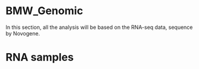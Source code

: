 # BMW_Genomic


In this section, all the analysis will be based on the RNA-seq data, sequence by Novogene.


# RNA samples   


